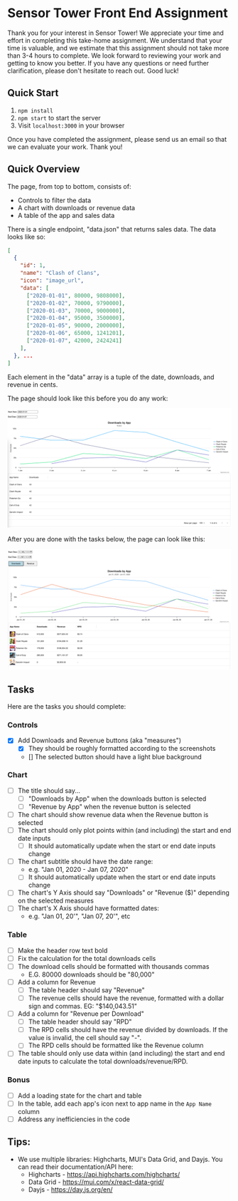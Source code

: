 # Sensor Tower Front End Assignment

Thank you for your interest in Sensor Tower! We appreciate your time and effort in completing this take-home assignment. We understand that your time is valuable, and we estimate that this assignment should not take more than 3-4 hours to complete. We look forward to reviewing your work and getting to know you better. If you have any questions or need further clarification, please don't hesitate to reach out. Good luck!

## Quick Start

1. `npm install`
2. `npm start` to start the server
3. Visit `localhost:3000` in your browser

Once you have completed the assignment, please send us an email so that we can evaluate your work. Thank you!

## Quick Overview

The page, from top to bottom, consists of:

- Controls to filter the data
- A chart with downloads or revenue data
- A table of the app and sales data

There is a single endpoint, "data.json" that returns sales data. The data looks like so:

```json
[
  {
    "id": 1,
    "name": "Clash of Clans",
    "icon": "image_url",
    "data": [
      ["2020-01-01", 80000, 9808000],
      ["2020-01-02", 70000, 9790000],
      ["2020-01-03", 70000, 9000000],
      ["2020-01-04", 95000, 3500000],
      ["2020-01-05", 90000, 2000000],
      ["2020-01-06", 65000, 1241201],
      ["2020-01-07", 42000, 2424241]
    ],
  }, ...
]
```

Each element in the "data" array is a tuple of the date, downloads, and revenue in cents.

The page should look like this before you do any work:

![image info](./test-start.png)

After you are done with the tasks below, the page can look like this:

![image info](./test-end.png)

## Tasks

Here are the tasks you should complete:

### Controls

- [x] Add Downloads and Revenue buttons (aka "measures")
  - [x] They should be roughly formatted according to the screenshots
  - [] The selected button should have a light blue background

### Chart

- [ ] The title should say...
  - [ ] "Downloads by App" when the downloads button is selected
  - [ ] "Revenue by App" when the revenue button is selected
- [ ] The chart should show revenue data when the Revenue button is selected
- [ ] The chart should only plot points within (and including) the start and end date inputs
  - [ ] It should automatically update when the start or end date inputs change
- [ ] The chart subtitle should have the date range:
  - e.g. "Jan 01, 2020 - Jan 07, 2020"
  - [ ] It should automatically update when the start or end date inputs change
- [ ] The chart's Y Axis should say "Downloads" or "Revenue ($)" depending on the selected measures
- [ ] The chart's X Axis should have formatted dates:
  - e.g. "Jan 01, 20'", "Jan 07, 20'", etc

### Table

- [ ] Make the header row text bold
- [ ] Fix the calculation for the total downloads cells
- [ ] The download cells should be formatted with thousands commas
  - E.G. 80000 downloads should be "80,000"
- [ ] Add a column for Revenue
  - [ ] The table header should say "Revenue"
  - [ ] The revenue cells should have the revenue, formatted with a dollar sign and commas. EG: "$140,043.51"
- [ ] Add a column for "Revenue per Download"
  - [ ] The table header should say "RPD"
  - [ ] The RPD cells should have the revenue divided by downloads. If the value is invalid, the cell should say "-".
  - [ ] The RPD cells should be formatted like the Revenue column
- [ ] The table should only use data within (and including) the start and end date inputs to calculate the total downloads/revenue/RPD.

### Bonus

- [ ] Add a loading state for the chart and table
- [ ] In the table, add each app's icon next to app name in the `App Name` column
- [ ] Address any inefficiencies in the code

## Tips:

- We use multiple libraries: Highcharts, MUI's Data Grid, and Dayjs. You can read their documentation/API here:
  - Highcharts - https://api.highcharts.com/highcharts/
  - Data Grid - https://mui.com/x/react-data-grid/
  - Dayjs - https://day.js.org/en/
